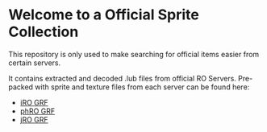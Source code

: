 # Welcome to a Official Sprite Collection
This repository is only used to make searching for official items easier from certain servers.

It contains extracted and decoded .lub files from official RO Servers.
Pre-packed with sprite and texture files from each server can be found here:
 * [iRO GRF](https://www.mediafire.com/file/cnnqqs6zcgbg3d1/iro-data.grf/file)
 * [phRO GRF](https://www.mediafire.com/file/dgdubc3ho53zwvt/phro-data.grf/file)
 * [jRO GRF](https://www.mediafire.com/file/ctp77vy0u7iwk1a/jro-data.grf/file)